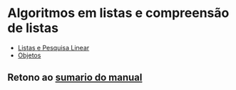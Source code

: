 # Algoritmos em listas e compreensão de listas

* [Listas e Pesquisa Linear](01_IteradoresLista.md)
* [Objetos](02_Objetos.md)

## Retono ao [sumario do manual](/Notas/Conteudo.md)
